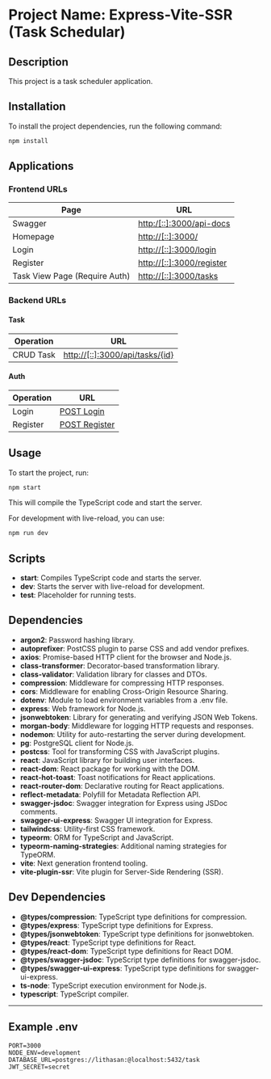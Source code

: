 # Project Name: Express-Vite-SSR (Task Schedular)

## Description
This project is a task scheduler application.

## Installation
To install the project dependencies, run the following command:
```bash
npm install
```

## Applications


### Frontend URLs

| Page                           | URL                                              |
|--------------------------------|--------------------------------------------------|
| Swagger                        | [http:/[::]:3000/api-docs](Swagger)                      |
| Homepage                       | [http://[::]:3000/](http://[::]:3000/)          |
| Login                          | [http://[::]:3000/login](http://[::]:3000/login) |
| Register                       | [http://[::]:3000/register](http://[::]:3000/register) |
| Task View Page (Require Auth)  | [http://[::]:3000/tasks](http://[::]:3000/tasks) |

### Backend URLs

#### Task

| Operation   | URL                                                     |
|-------------|---------------------------------------------------------|
| CRUD Task   | [http://[::]:3000/api/tasks/{id}](http://[::]:3000/api/tasks/{id}) |

#### Auth

| Operation   | URL                                                     |
|-------------|---------------------------------------------------------|
| Login       | [POST Login](http://[::]:3000/api/auth/login)           |
| Register    | [POST Register](http://[::]:3000/api/auth/register)     |


## Usage
To start the project, run:
```bash
npm start
```
This will compile the TypeScript code and start the server.

For development with live-reload, you can use:
```bash
npm run dev
```

## Scripts
- **start**: Compiles TypeScript code and starts the server.
- **dev**: Starts the server with live-reload for development.
- **test**: Placeholder for running tests.

## Dependencies
- **argon2**: Password hashing library.
- **autoprefixer**: PostCSS plugin to parse CSS and add vendor prefixes.
- **axios**: Promise-based HTTP client for the browser and Node.js.
- **class-transformer**: Decorator-based transformation library.
- **class-validator**: Validation library for classes and DTOs.
- **compression**: Middleware for compressing HTTP responses.
- **cors**: Middleware for enabling Cross-Origin Resource Sharing.
- **dotenv**: Module to load environment variables from a .env file.
- **express**: Web framework for Node.js.
- **jsonwebtoken**: Library for generating and verifying JSON Web Tokens.
- **morgan-body**: Middleware for logging HTTP requests and responses.
- **nodemon**: Utility for auto-restarting the server during development.
- **pg**: PostgreSQL client for Node.js.
- **postcss**: Tool for transforming CSS with JavaScript plugins.
- **react**: JavaScript library for building user interfaces.
- **react-dom**: React package for working with the DOM.
- **react-hot-toast**: Toast notifications for React applications.
- **react-router-dom**: Declarative routing for React applications.
- **reflect-metadata**: Polyfill for Metadata Reflection API.
- **swagger-jsdoc**: Swagger integration for Express using JSDoc comments.
- **swagger-ui-express**: Swagger UI integration for Express.
- **tailwindcss**: Utility-first CSS framework.
- **typeorm**: ORM for TypeScript and JavaScript.
- **typeorm-naming-strategies**: Additional naming strategies for TypeORM.
- **vite**: Next generation frontend tooling.
- **vite-plugin-ssr**: Vite plugin for Server-Side Rendering (SSR).

## Dev Dependencies
- **@types/compression**: TypeScript type definitions for compression.
- **@types/express**: TypeScript type definitions for Express.
- **@types/jsonwebtoken**: TypeScript type definitions for jsonwebtoken.
- **@types/react**: TypeScript type definitions for React.
- **@types/react-dom**: TypeScript type definitions for React DOM.
- **@types/swagger-jsdoc**: TypeScript type definitions for swagger-jsdoc.
- **@types/swagger-ui-express**: TypeScript type definitions for swagger-ui-express.
- **ts-node**: TypeScript execution environment for Node.js.
- **typescript**: TypeScript compiler.

---
## Example .env

```.env
PORT=3000
NODE_ENV=development
DATABASE_URL=postgres://lithasan:@localhost:5432/task
JWT_SECRET=secret
```
